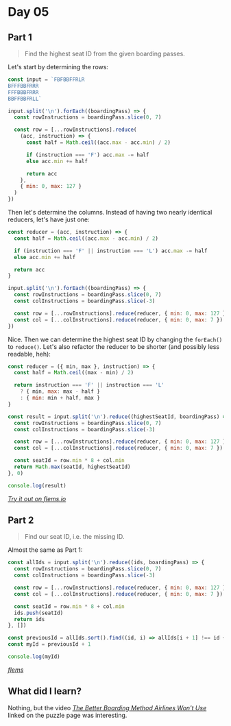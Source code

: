 # Day 05

## Part 1

> Find the highest seat ID
> from the given boarding passes.

Let's start by determining the rows:

```js
const input = `FBFBBFFRLR
BFFFBBFRRR
FFFBBBFRRR
BBFFBBFRLL`

input.split('\n').forEach((boardingPass) => {
  const rowInstructions = boardingPass.slice(0, 7)

  const row = [...rowInstructions].reduce(
    (acc, instruction) => {
      const half = Math.ceil((acc.max - acc.min) / 2)

      if (instruction === 'F') acc.max -= half
      else acc.min += half

      return acc
    },
    { min: 0, max: 127 }
  )
})
```

Then let's determine the columns.
Instead of having two nearly identical reducers,
let's have just one:

```js
const reducer = (acc, instruction) => {
  const half = Math.ceil((acc.max - acc.min) / 2)

  if (instruction === 'F' || instruction === 'L') acc.max -= half
  else acc.min += half

  return acc
}

input.split('\n').forEach((boardingPass) => {
  const rowInstructions = boardingPass.slice(0, 7)
  const colInstructions = boardingPass.slice(-3)

  const row = [...rowInstructions].reduce(reducer, { min: 0, max: 127 })
  const col = [...colInstructions].reduce(reducer, { min: 0, max: 7 })
})
```

Nice.
Then we can determine the highest seat ID
by changing the `forEach()` to `reduce()`.
Let's also refactor the reducer to be shorter
(and possibly less readable, heh):

```js
const reducer = ({ min, max }, instruction) => {
  const half = Math.ceil((max - min) / 2)

  return instruction === 'F' || instruction === 'L'
    ? { min, max: max - half }
    : { min: min + half, max }
}

const result = input.split('\n').reduce((highestSeatId, boardingPass) => {
  const rowInstructions = boardingPass.slice(0, 7)
  const colInstructions = boardingPass.slice(-3)

  const row = [...rowInstructions].reduce(reducer, { min: 0, max: 127 })
  const col = [...colInstructions].reduce(reducer, { min: 0, max: 7 })

  const seatId = row.min * 8 + col.min
  return Math.max(seatId, highestSeatId)
}, 0)

console.log(result)
```

[_Try it out on flems.io_](https://flems.io/#0=N4IgtglgJlA2CmIBcBGADGgNCAzvBAxgC7xTK4D2sArkRBQHYB0AVjiNgGYQLtIDaoBgEMwiJCAgMADrVbtsBRiQZFyShjiIACKbJ0BebQAMAQqYBiV8wBkbAJQA6Dc1bcObzy5esOnDC1c3eztnazdTPy9AoLtPFxifKIDXVxD4n29I0ISsi3sCsO9fBzDrNJy88wL-QPDTGui6qzii1ItkqvzShLdAgozwqxDa8zHuwdTIkKa6hp7E7zt-ILrG3vGPaOKOhfLLZe2+gbKYwMOUiI6ZlKn0tuaLuaScs-dK5ssTgMT+j7eLlkxiMmj4Jm0gut9sMbu1bIUXGCWntitNRuNditUfNap9uis3td4vVkbi8utVgd-md7j88slfsNXnCQb0IqzUecbosuRkkWiIcEEeVfNydvluc9dnyIjiip8KZkvj0gecVfVsuisgypVtcuUOYy9fy5blUt9sQ1hZ8BZcxlbic0-sT+a06alOkrpaCYgzxtVJZkJQSgvMXfsdUG3XM1rCkdcycVaXkmS6MW6gwHw5thfaWrmRRnZRLJuaPuTmX0w15sdHfpqaxGFvaA1ihrS3lmynmoVULVdwfqfB2draU8Htvai6tWSTq5c5t9Zcq2+EnkDTVKiRClgWp+Xtdb2nqNYOwbuyQaC8dqcOEV7TZai2cGxtXM-HmKdtGWwn5VkKR5dd6kBJVshlRJZ0ZRUrh1RYoRjK1cTeEcRUNeC9xKGVMhPPFAWXE8gz-BcxnXb97yGEsHlIypOSXflDVRToNWTXUv0hdVCwPJZXh5JcnUxf9rGTTlCJbRiIlAwt7zA3srig0Nn2KH8+m3N98zTe1+2eWdRP+MEYPZCiUNzIFcLuSsaXLK800k2FO09epdIVFVM34iyQ0-AknXM81A3KMTIL2eDm3PJ5niQ7s-O8pNuKpSYb00ioYrqQj2zjdLBh068YgQ9pAP9XyXiyyDjK0uLpnDALK02XiMQUm9LzWay7wS3LrRM7y5mA5SKKRH8pgGqzLySMUhnwpjQsaoTeVmF5PJ40tUrK4dby+PrqvRRJIzskrgVcz4pNix0X20gKZNUgqAPsy7qXeKr9rbTIzvfUzupRfdRhQg8hUdf1dNWSMOL+8q9tsKb3ie0URvW7DfXs-6jwNOrmjkj0MqvGLSI25Kd36I8cI62q4dJbtwgtc81PFCc2V+sn3D69HkM+0FVtXZqUr+RNIai2Ns2xzSsJ3eFuZF6jYYeBnua5+VdtltmjljJrU0V+EqqV1mV1Z-HS1emH5wis8BMcsElIFsmeK24S7rVL7IWvPXZiFhc6fdRbJY0xtnodmXbmUzitJus58Jcv7tpRVGA+hydWu1yqhIODKAMs4TA0DzzU6axOspzO3vFY+qyqlxWmS1ZaTvGNHY7ZV6kt9l8qTzsW3a7d17t58H2eVOHO+otUHvWsvWyOd8avapbs8nX1mR2ETZTrQGbtNgP86L-vG26zDm7hfEnfivvd7tXKbfjs1p9XeaN93CDsa+zec-z-TRqtiXEUOlq1fp23BS12nB5H-GWpR4X1fqsUuCdwJ72ImBQSdpV4LXAUfX+XR3I4VCpXBGRkb6fz9gzMGDpJY4P2NUdUQJnLJ0TObNujcE6wIigbeMSlUqkMDnXI2YVLIXn-JbQh0DzwENwb7L03o4H5kob-aEakRQwhJlRI+KszS11lswu++1BYkJDCzM+69tF0LhMxTKX8aaIVfMQkRTpX6Mkiroxy7J0HNTDtbO+mcLbIhJo+EkAMyzZiFBfT2Q5e5+2rohYxiF6Ivj9IpDG8MQbLS6jzRRJCEqPwnno1SBigpJSSSPVueIDbEONBYhSlc6rPVvDooir4wFyNDP-fUHN5YKIbtY-kNShgCPaGInJdCbQqVNmNZeC1LHG30jE5R2SfgYQHlI-h4VZ6lMvvU8G7jWKwU4n0Y0REvEa0mR6Up08SrlwATTamId77CyqapYic5CmyiusfTRqcQY0XVt-QRDCmKYOtrE1uKCUbjwPoZY+N8dExkQRY0+htbnTV2cElMIdvZDzaVGC6Bk7oSIikNJxe8OmyVojGWxwIxrhyWm48W85alGwJT7YxoYTlek2eNN60c6ReSvjCBBMyIn4seHFelTkappC+bNW4yNlYtLCUHFJ4zNx4QusHA6512bOi9sEZsMYRxBg7NCDJq9Dk4PjGOKsg4XwyNVfvEiRCMS2k7DakUp9KbXN6aQxcB0kxr0hURPpxdRXwPZdYxYyzxbmLpQvWqlCunyPMfWXCp0eVPNOEzHJDDfgA2qvzGhlrYEbgDaG9VNkY6INVGkpVFsDUEX+TrDeaqK6P2Zmo4NkS-K623uKQp9JGbYpduCixQ1pVLJtXmSBuCLUWJEYa3sKKQWmKmKYgS9ElRnO+dw8FlIzZ1IfEDW+9MNFGPMttDaRySL+OkYfTk0bUTFITdQw+9YZ0YSthy+Wvy+IzxzFkyFuoXXMIfru7ttLFgTTLFjUBA5GIYJ7tmgiBN2rOO7oKUm9ST1goplWW5ezf3DsJHI01VNPHEqFbZWDibt1t0AQhnDhJtWpoGWMt88Ggl1NNR0qs97vakodTaAuJSYa3obmJNFmjVqCzJW-AyONm55LrKdeVfNlFcmVcO6pYafWZhOVcXNikWE-qiko0VDS-5YcQliiZhIBE2gleNN9o8H5mt9b8106qMH63ckFIen7AM-VM1MdTdy1q3p8+2914inW-DSmuZl5Glkmr7NpqL9qQ3pLizO9MkpvoZ0zaeyd7GnYcuMM4DguB8DwGIPQTQ5AADsAA2FASA0AgAAL6YCEKIcQlAaB0EYPIQrGgVBqAkBoLQ2gABOpBqAEHgMN7QRgAAUwBtCQAYJgBbwgAAe2gmu6E0EQYb43OsMAAJTTYAHzaGAM4bQ2hBs6AABbCFgJwab2gACywgiA3aYBNngM2ZtgDW9oAAtAtqQR2AD02gABMB3nAXZG-AIg1BhsMC21oXbpXGDTYMEYAA5BYbH2gAA+BOUc7b22VzHOObDY9h5dgA-Gd4HS2VuraQMzwH2g7sPY2zT7QrP5uLdZ4t7QABqDn93ODLb++thrzgZcMGcNduHOBqCwEMFt-QTAcDSFgBAIgM3qfOGxwdpgo2oDjfgD9m7EAADmN34BaAAMrwDewASSgMtgARhQYQw2oBSGtwABWEDgHAR2DCnfO8jq7jAhvDYoAAdxd9ttH+2cBPa9z7v3DBA-B5wJrnXE2ZtYG0BV6HUfFdKFgEn1HZOY-p+977-3QeQ-54gIXgHABmMvsPFdx-j09-gTAh99+r6T9HmgAC6JuxuF9N+b4by3+dSFZ8XqXrOUAQ4qxtsvl2K9UAH0Pz7VBR8p7KzgKfc-Z8z8m4vxnK-JdrdZ1vhr3fy8x50HgV3UAnt96YELgAVNoAABwi7R6wB-5SCw6jYI5I4vZvYfZS4zaf5EBu7LZW62725EBO5f5l6bZoCv6DZUDwBMCwAUDW4zajbK6q5l6FZ4CECp7kAoAACcqATBjWE+DWQAA)

## Part 2

> Find our seat ID,
> i.e. the missing ID.

Almost the same as Part 1:

```js
const allIds = input.split('\n').reduce((ids, boardingPass) => {
  const rowInstructions = boardingPass.slice(0, 7)
  const colInstructions = boardingPass.slice(-3)

  const row = [...rowInstructions].reduce(reducer, { min: 0, max: 127 })
  const col = [...colInstructions].reduce(reducer, { min: 0, max: 7 })

  const seatId = row.min * 8 + col.min
  ids.push(seatId)
  return ids
}, [])

const previousId = allIds.sort().find((id, i) => allIds[i + 1] !== id + 1)
const myId = previousId + 1

console.log(myId)
```

[_flems_](https://flems.io/#0=N4IgtglgJlA2CmIBcBGADGgNCAzvBAxgC7xTK4D2sArkRBQHYB0AVjiNgGYQLtIDaoBgEMwiJCAgMADrVbtsBRiQZFyShjiIACKbJ0BebQAMAQqYBiV8wBkbAJQA6Dc1bcObzy5esOnDC1c3eztnazdTPy9AoLtPFxifKIDXVxD4n29I0ISsi3sCsO9fBzDrNJy88wL-QPDTGui6qzii1ItkqvzShLdAgozwqxDa8zHuwdTIkKa6hp7E7zt-ILrG3vGPaOKOhfLLZe2+gbKYwMOUiI6ZlKn0tuaLuaScs-dK5ssTgMT+j7eLlkxiMmj4Jm0gut9sMbu1bIUXGCWntitNRuNditUfNap9uis3td4vVkbi8utVgd-md7j88slfsNXnCQb0IqzUecbosuRkkWiIcEEeVfNydvluc9dnyIjiip8KZkvj0gecVfVsuisgypVtcuUOYy9fy5blUt9sQ1hZ8BZcxlbic0-sT+a06alOkrpaCYgzxtVJZkJQSgvMXfsdUG3XM1rCkdcycVaXkmS6MW6gwHw5thfaWrmRRnZRLJuaPuTmX0w15sdHfpqaxGFvaA1ihrS3lmynmoVULVdwfqfB2draU8Htvai6tWSTq5c5t9Zcq2+EnkDTVKiRClgWp+Xtdb2nqNYOwbuyQaC8dqcOEV7TZai2cGxtXM-HmKdtGWwn5VkKR5dd6kBJVshlRJZ0ZRUrh1RYoRjK1cTeEcRUNeC9xKGVMhPPFAWXE8gz-BcxnXb97yGEsHlIypOSXflDVRToNWTXUv0hdVCwPJZXh5JcnUxf9rGTTlCJbRiIlAwt7zA3srig0Nn2KH8+m3N98zTe1+2eWdRP+MEYPZCiUNzIFcLuSsaXLK800k2FO09epdIVFVM34iyQ0-AknXM81A3KMTIL2eDm3PJ5niQ7s-O8pNuKpSYb00ioYrqQj2zjdLBh068YgQ9pAP9XyXiyyDjK0uLpnDALK02XiMQUm9LzWay7wS3LrRM7y5mA5SKKRH8pgGqzLySMUhnwpjQsaoTeVmF5PJ40tUrK4dby+PrqvRRJIzskrgVcz4pNix0X20gKZNUgqAPsy7qXeKr9rbTIzvfUzupRfdRhQg8hUdf1dNWSMOL+8q9tsKb3ie0URvW7DfXs-6jwNOrmjkj0MqvGLSI25Kd36I8cI62q4dJbtwgtc81PFCc2V+sn3D69HkM+0FVtXZqUr+RNIai2Ns2xzSsJ3eFuZF6jYYeBnua5+VdtltmjljJrU0V+EqqV1mV1Z-HS1emH5wis8BMcsElIFsmeK24S7rVL7IWvPXZiFhc6fdRbJY0xtnodmXbmUzitJus58Jcv7tpRVGA+hydWu1yqhIODKAMs4TA0DzzU6axOspzO3vFY+qyqlxWmS1ZaTvGNHY7ZV6kt9l8qTzsW3a7d17t58H2eVOHO+otUHvWsvWyOd8avapbs8nX1mR2ETZTrQGbtNgP86L-vG26zDm7hfEnfivvd7tXKbfjs1p9XeaN93CDsa+zec-z-TRqtiXEUOlq1fp23BS12nB5H-GWpR4X1fqsUuCdwJ72ImBQSdpV4LXAUfX+XR3I4VCpXBGRkb6fz9gzMGDpJY4P2NUdUQJnLJ0TObNujcE6wIigbeMSlUqkMDnXI2YVLIXn-JbQh0DzwENwb7L03o4H5kob-aEakRQwhJlRI+KszS11lswu++1BYkJDCzM+69tF0LhMxTKX8aaIVfMQkRTpX6Mkiroxy7J0HNTDtbO+mcLbIhJo+EkAMyzZiFBfT2Q5e5+2rohYxiF6Ivj9IpDG8MQbLS6jzRRJCEqPwnno1SBigpJSSSPVueIDbEONBYhSlc6rPVvDooir4wFyNDP-fUHN5YKIbtY-kNShgCPaGInJdCbQqVNmNZeC1LHG30jE5R2SfgYQHlI-h4VZ6lMvvU8G7jWKwU4n0Y0REvEa0mR6Up08SrlwATTamId77CyqapYic5CmyiusfTRqcQY0XVt-QRDCmKYOtrE1uKCUbjwPoZY+N8dExkQRY0+htbnTV2cElMIdvZDzaVGC6Bk7oSIikNJxe8OmyVojGWxwIxrhyWm48W85alGwJT7YxoYTlek2eNN60c6ReSvjCBBMyIn4seHFelTkappC+bNW4yNlYtLCUHFJ4zNx4QusHA6512bOi9sEZsMYRxBg7NCDJq9Dk4PjGOKsg4XwyNVfvEiRCMS2k7DakUp9KbXN6aQxcB0kxr0hURPpxdRXwPZdYxYyzxbmLpQvWqlCunyPMfWXCp0eVPNOEzHJDDfgA2qvzGhlrYEbgDaG9VNkY6INVGkpVFsDUEX+TrDeaqK6P2Zmo4NkS-K623uKQp9JGbYpduCixQ1pVLJtXmSBuCLUWJEYa3sKKQWmKmKYgS9ElRnO+dw8FlIzZ1IfEDW+9MNFGPMttDaRySL+OkYfTk0bUTFITdQw+9YZ0YSthy+Wvy+IzxzFkyFuoXXMIfru7ttLFgTTLFjUBA5GIYJ7tmgiBN2rOO7oKUm9ST1goplWW5ezf3DsJHI01VNPHEqFbZWDibt1t0AQhnDhJtWpoGWMt88Ggl1NNR0qs97vakodTaAuJSYa3obmJNFmjVqCzJW-AyONm55LrKdeVfNlFcmVcO6pYafWZhOVcXNikWE-qiko0VDS-5YcQliiZhIBE2gleNN9o8H5mt9b8106qMH63ckFIen7AM-VM1MdTdy1q3p8+2914inW-DSmuZl5Glkmr7NpqL9qQ3pLizO9MkpvoZ0zaeyd7GnYcuMM4DguB8DwGIPQTQ5AADsAA2FASA0AgAAL6YCEKIcQlAaB0EYPIQrGgVBqAkBoLQ2gABOpBqAEHgMN7QRgAAUwBtCQAYJgBbwgAAe2gmu6E0EQYb43OsMAAJTTYAHzaGAM4bQ2hBs6AABbCFgJwab2gACywgiA3aYBNngM2ZtgDW9oAAtAtqQR2AD02gABMB3nAXZG-AIg1BhsMC21oXbpXGDTYMEYAA5BYbH2gAA+BOUc7b22VzHOObDY9h5dgA-Gd4HS2VuraQMzwH2g7sPY2zT7QrP5uLdZ4t7QABqDn93ODLb++thrzgZcMGcNd7Q93YAAEkoA4Ce3oOQOBpCwAgEQGb1PnDY4O0wUbUBxvwB+9AHAy2ABGFBhDDagFIAA5gABWEDgHAR2DCnfO8jq7jAhvDYoAAdxV9ttH+2NdGAd07l3DAPde5wEwHAeuJszawNoCr0PA+K6UKrqPZPg9Pfj87t3nvvdp4z1bgHABmPPsPFeh7D09-gTBO+t8j6jkvmgAC6ZuxuZ-N5b4by3+dSFZ9nqXrOUAQ4qxtvPl2C9UHb53z7VAe+k-RwPofFuR-D8mxPxn0-JdrdZ4vhrTf8-B50HgN7aunut6YELgAVNoAAHCLoPsBX9SFh1GwRyR20A707xt2WwfyIDV371l2W34H7xv0V2kFGwADd6BqAcAn8jBlc1dU8cAKBhsDdTduAGAoBrcoBlsIBfdTtcD1d+AIAf8UB+9tAABCLHXQKAJgvPRXMAAAT2wO0BQPgHQIoEwKf1FxQBhwYEGyoHgCYFgAoFd1+wEKgDz0KzwEIBj3IAhwh1QAq0a37wayAA)

## What did I learn?

Nothing,
but the video
[_The Better Boarding Method Airlines Won't Use_](https://www.youtube.com/watch?v=oAHbLRjF0vo)
linked on the puzzle page was interesting.
